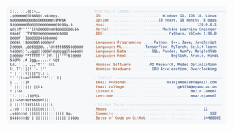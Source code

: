 <picture>
  <source srcset="https://raw.githubusercontent.com/mmazinjameel/mmazinjameel/main/dark_mode.svg?v=1757743991" media="(prefers-color-scheme: dark)">
  <img src="https://raw.githubusercontent.com/mmazinjameel/mmazinjameel/main/light_mode.svg?v=1757743991">
</picture>
